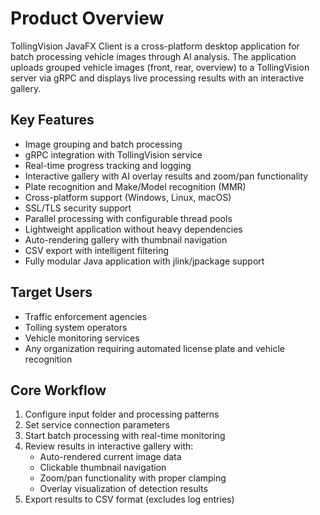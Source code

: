 # Product Overview

TollingVision JavaFX Client is a cross-platform desktop application for batch processing vehicle images through AI analysis. The application uploads grouped vehicle images (front, rear, overview) to a TollingVision server via gRPC and displays live processing results with an interactive gallery.

## Key Features
- Image grouping and batch processing
- gRPC integration with TollingVision service
- Real-time progress tracking and logging
- Interactive gallery with AI overlay results and zoom/pan functionality
- Plate recognition and Make/Model recognition (MMR)
- Cross-platform support (Windows, Linux, macOS)
- SSL/TLS security support
- Parallel processing with configurable thread pools
- Lightweight application without heavy dependencies
- Auto-rendering gallery with thumbnail navigation
- CSV export with intelligent filtering
- Fully modular Java application with jlink/jpackage support

## Target Users
- Traffic enforcement agencies
- Tolling system operators
- Vehicle monitoring services
- Any organization requiring automated license plate and vehicle recognition

## Core Workflow
1. Configure input folder and processing patterns
2. Set service connection parameters
3. Start batch processing with real-time monitoring
4. Review results in interactive gallery with:
   - Auto-rendered current image data
   - Clickable thumbnail navigation
   - Zoom/pan functionality with proper clamping
   - Overlay visualization of detection results
5. Export results to CSV format (excludes log entries)